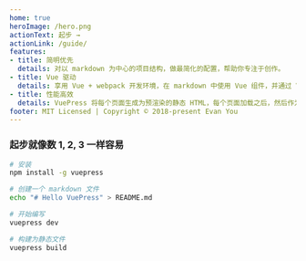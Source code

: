 ```yaml
---
home: true
heroImage: /hero.png
actionText: 起步 →
actionLink: /guide/
features:
- title: 简明优先
  details: 对以 markdown 为中心的项目结构，做最简化的配置，帮助你专注于创作。
- title: Vue 驱动
  details: 享用 Vue + webpack 开发环境，在 markdown 中使用 Vue 组件，并通过 Vue 开发自定义主题。
- title: 性能高效
  details: VuePress 将每个页面生成为预渲染的静态 HTML，每个页面加载之后，然后作为单页面应用程序(SPA)运行。
footer: MIT Licensed | Copyright © 2018-present Evan You
---
```


### 起步就像数 1, 2, 3 一样容易

``` bash
# 安装
npm install -g vuepress

# 创建一个 markdown 文件
echo "# Hello VuePress" > README.md

# 开始编写
vuepress dev

# 构建为静态文件
vuepress build
```
